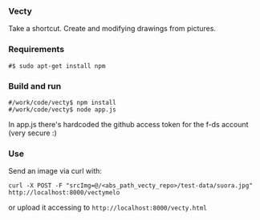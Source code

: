 ### Vecty

Take a shortcut. Create and modifying drawings from pictures.

### Requirements

```
#$ sudo apt-get install npm
```

### Build and run

```
#/work/code/vecty$ npm install
#/work/code/vecty$ node app.js
```

In app.js there's hardcoded the github access token for the f-ds account (very secure :)

### Use
Send an image via curl with:

```
curl -X POST -F "srcImg=@/<abs_path_vecty_repo>/test-data/suora.jpg" http://localhost:8000/vectymelo
```

or upload it accessing to ``http://localhost:8000/vecty.html``
